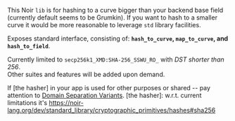 This Noir `lib` is for hashing to a curve bigger than your backend base field (currently default seems to be Grumkin). If you want to hash to a smaller curve it would be more reasonable to leverage `std` library facilities.

Exposes standard interface, consisting of: **`hash_to_curve`, `map_to_curve`, and `hash_to_field`**.

Currently limited to `secp256k1_XMD:SHA-256_SSWU_RO_` with _DST shorter than 256_. \
Other suites and features will be added upon demand.

If [the hasher] in your app is used for other purposes or shared -- pay attention to [Domain Separation Variants](https://www.rfc-editor.org/rfc/rfc9380.html#name-domain-separation-for-expan).
[the hasher]: w.r.t. current limitations it's <https://noir-lang.org/dev/standard_library/cryptographic_primitives/hashes#sha256>